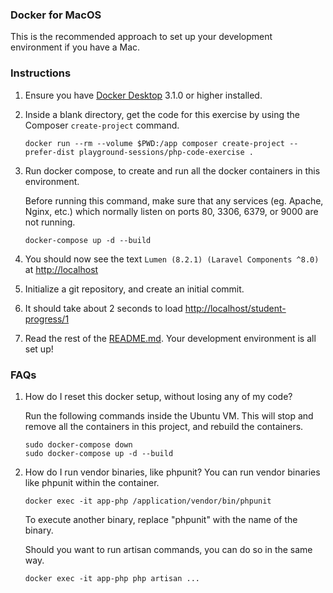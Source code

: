 ### Docker for MacOS

This is the recommended approach to set up your development environment if you have a Mac.

### Instructions

1. Ensure you have [Docker Desktop](https://www.docker.com/products/docker-desktop) 3.1.0 or higher installed.
   
1. Inside a blank directory, get the code for this exercise by using the Composer `create-project` command.
   ```
   docker run --rm --volume $PWD:/app composer create-project --prefer-dist playground-sessions/php-code-exercise .
   ```

1. Run docker compose, to create and run all the docker containers in this environment.

   Before running this command, make sure that any services (eg. Apache, Nginx, etc.) which normally listen
   on ports 80, 3306, 6379, or 9000 are not running.
   ```
   docker-compose up -d --build
   ``` 

1. You should now see the text `Lumen (8.2.1) (Laravel Components ^8.0)` at [http://localhost](http://localhost)

1. Initialize a git repository, and create an initial commit.

1. It should take about 2 seconds to load [http://localhost/student-progress/1](http://localhost/student-progress/1)

1. Read the rest of the [README.md](../README.md).  Your development environment is all set up!

### FAQs

1. How do I reset this docker setup, without losing any of my code?

   Run the following commands inside the Ubuntu VM.
   This will stop and remove all the containers in this project, and rebuild the containers.
   ```
   sudo docker-compose down
   sudo docker-compose up -d --build
   ```

1. How do I run vendor binaries, like phpunit?
   You can run vendor binaries like phpunit within the container.
   ```
   docker exec -it app-php /application/vendor/bin/phpunit
   ```
   To execute another binary, replace "phpunit" with the name of the binary.

   Should you want to run artisan commands, you can do so in the same way.
   ```
   docker exec -it app-php php artisan ...
   ```
